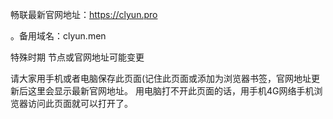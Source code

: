 畅联最新官网地址：https://clyun.pro

。备用域名：clyun.men

特殊时期  节点或官网地址可能变更

请大家用手机或者电脑保存此页面(记住此页面或添加为浏览器书签，官网地址更新后这里会显示最新官网地址。 用电脑打不开此页面的话，用手机4G网络手机浏览器访问此页面就可以打开了。

